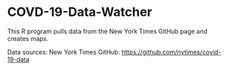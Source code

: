 # COVD-19-Data-Watcher
This R program pulls data from the New York Times GitHub page and creates maps.

Data sources:
New York Times GitHub: https://github.com/nytimes/covid-19-data
